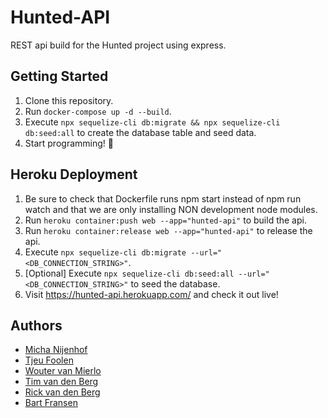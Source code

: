 # Hunted-API
REST api build for the Hunted project using express.

## Getting Started
1. Clone this repository.
2. Run `docker-compose up -d --build`.
3. Execute `npx sequelize-cli db:migrate && npx sequelize-cli db:seed:all` to create the database table and seed data.
4. Start programming! :tada:

## Heroku Deployment
1. Be sure to check that Dockerfile runs npm start instead of npm run watch and that we are only installing NON development node modules.
2. Run `heroku container:push web --app="hunted-api"` to build the api.
3. Run `heroku container:release web --app="hunted-api"` to release the api.
4. Execute `npx sequelize-cli db:migrate --url="<DB_CONNECTION_STRING>"`.
5. [Optional] Execute `npx sequelize-cli db:seed:all --url="<DB_CONNECTION_STRING>"` to seed the database.
6. Visit https://hunted-api.herokuapp.com/ and check it out live!

## Authors
- [Micha Nijenhof](https://github.com/nijenhof)
- [Tjeu Foolen](https://github.com/tjeufoolen)
- [Wouter van Mierlo](https://github.com/wvm28)
- [Tim van den Berg](https://github.com/timvandenber9)
- [Rick van den Berg](https://github.com/thatoneguyrick)
- [Bart Fransen](https://github.com/Bartf6)
